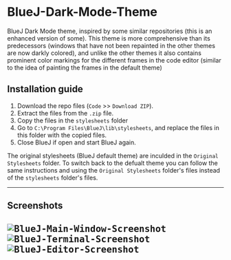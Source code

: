 # BlueJ-Dark-Mode-Theme
BlueJ Dark Mode theme, inspired by some similar repositories (this is an enhanced version of some).
This theme is more comprehensive than its predecessors (windows that have not been repainted in the other themes are now darkly colored),
and unlike the other themes it also contains prominent color markings for the different frames in the code editor (similar to the idea of painting the frames in the default theme)

Installation guide
-----------------------------------------------------------------------------------------------

1. Download the repo files  (```Code``` >> ```Download ZIP```).
2. Extract the files from the ```.zip``` file.
3. Copy the files in the ```stylesheets``` folder
4. Go to ```C:\Program Files\BlueJ\lib\stylesheets```, and replace the files in this folder with the copied files.
5. Close BlueJ if open and start BlueJ again.

The original stylesheets (BlueJ default theme) are inculded in the ```Original Stylesheets``` folder. 
To switch back to the defualt theme you can follow the same instructions and using the ```Original Stylesheets``` folder's files instead of the ```stylesheets``` folder's files.

-----------------------------------------------------------------------------------------------

Screenshots
-----------------------------------------------------------------------------------------------
<kbd>![BlueJ-Main-Window-Screenshot](https://user-images.githubusercontent.com/106107156/170040864-d7085f05-0050-463c-93b7-34ee89c00cb3.png)</kbd>
<kbd>![BlueJ-Terminal-Screenshot](https://user-images.githubusercontent.com/106107156/170040868-948f1e64-1626-47b6-a5b1-964a1c924a54.png)</kbd>
<kbd>![BlueJ-Editor-Screenshot](https://user-images.githubusercontent.com/106107156/170040851-b4887762-8c4f-48d6-9b5b-15245b32a1b9.png)</kbd>
-----------------------------------------------------------------------------------------------
